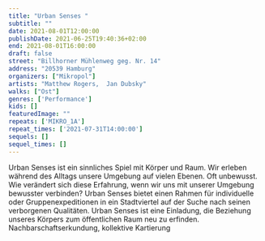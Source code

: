 ```yaml
---
title: "Urban Senses "
subtitle: ""
date: 2021-08-01T12:00:00
publishDate: 2021-06-25T19:40:36+02:00
end: 2021-08-01T16:00:00
draft: false
street: "Billhorner Mühlenweg geg. Nr. 14"
address: "20539 Hamburg"
organizers: ["Mikropol"]
artists: "Matthew Rogers,  Jan Dubsky"
walks: ["Ost"]
genres: ['Performance']
kids: []
featuredImage: ""
repeats: ['MIKRO_1A']
repeat_times: ['2021-07-31T14:00:00']
sequels: []
sequel_times: []
---
```


Urban Senses ist ein sinnliches Spiel mit Körper und Raum. Wir erleben während des Alltags unsere Umgebung auf vielen Ebenen. Oft unbewusst. Wie verändert sich diese Erfahrung, wenn wir uns mit unserer Umgebung bewusster verbinden? Urban Senses bietet einen Rahmen für individuelle oder Gruppenexpeditionen in ein Stadtviertel auf der Suche nach seinen verborgenen Qualitäten. Urban Senses ist eine Einladung, die Beziehung unseres Körpers zum öffentlichen Raum neu zu erfinden. Nachbarschaftserkundung, kollektive Kartierung
